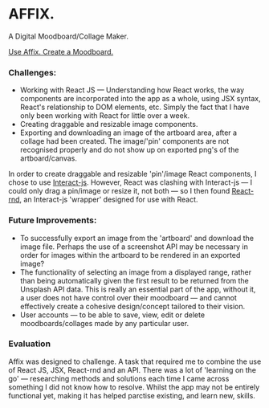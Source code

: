 # AFFIX.
A Digital Moodboard/Collage Maker.

[Use Affix. Create a Moodboard.](https://j-schreiner.github.io/affix/)

### Challenges:
- Working with React JS — Understanding how React works, the way components are incorporated into the app as a whole, using JSX syntax, React's relationship to DOM elements, etc. Simply the fact that I have only been working with React for little over a week.
- Creating draggable and resizable image components.
- Exporting and downloading an image of the artboard area, after a collage had been created. The image/'pin' components are not recognised properly and do not show up on exported png's of the artboard/canvas.

In order to create draggable and resizable 'pin'/image React components, I chose to use [Interact-js](http://interactjs.io/). However, React was clashing with Interact-js — I could only drag a pin/image or resize it, not both — so I then found [React-rnd](https://github.com/bokuweb/react-rnd), an Interact-js 'wrapper' designed for use with React.

### Future Improvements:
- To successfully export an image from the 'artboard' and download the image file. Perhaps the use of a screenshot API may be necessary in order for images within the artboard to be rendered in an exported image?
- The functionality of selecting an image from a displayed range, rather than being automatically given the first result to be returned from the Unsplash API data. This is really an essential part of the app, without it, a user does not have control over their moodboard — and cannot effectively create a cohesive design/concept tailored to their vision.
- User accounts — to be able to save, view, edit or delete moodboards/collages made by any particular user.

### Evaluation
Affix was designed to challenge. A task that required me to combine the use of React JS, JSX, React-rnd and an API. There was a lot of 'learning on the go' — researching methods and solutions each time I came across something I did not know how to resolve. Whilst the app may not be entirely functional yet, making it has helped parctise existing, and learn new, skills.
